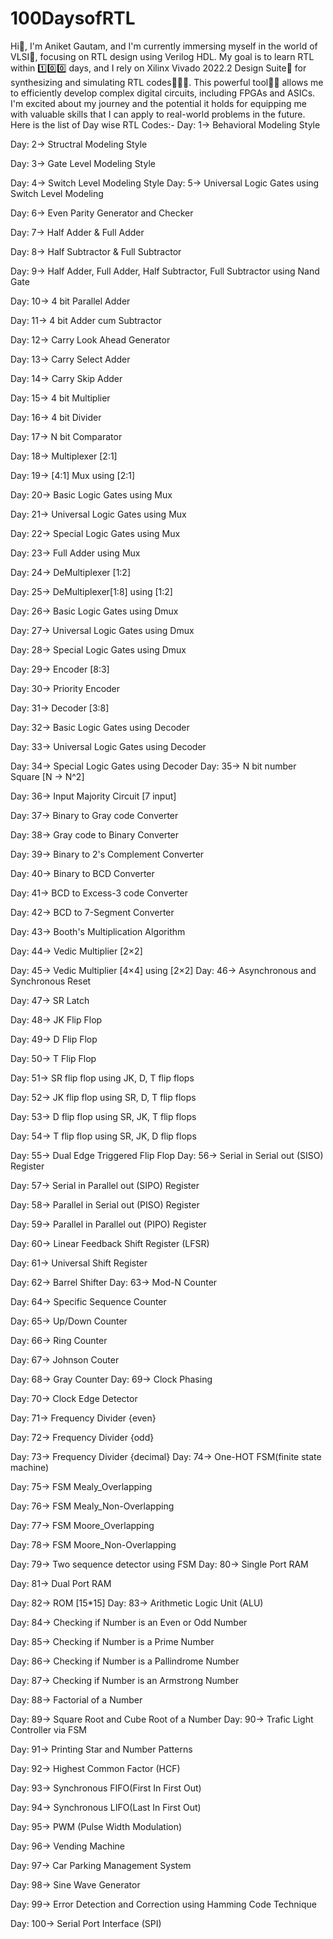 # 100DaysofRTL
Hi👋, I'm Aniket Gautam, and I'm currently immersing myself in the world of VLSI🎯, focusing on RTL design using Verilog HDL. My goal is to learn RTL within 1️⃣0️⃣0️⃣ days, and I rely on Xilinx Vivado 2022.2 Design Suite🚀 for synthesizing and simulating RTL codes👨🏼‍💻. This powerful tool💪🏼 allows me to efficiently develop complex digital circuits, including FPGAs and ASICs. I'm excited about my journey and the potential it holds for equipping me with valuable skills that I can apply to real-world problems in the future.
Here is the list of Day wise RTL Codes:-
Day: 1-> Behavioral Modeling Style

Day: 2-> Structral Modeling Style

Day: 3-> Gate Level Modeling Style

Day: 4-> Switch Level Modeling Style
Day: 5-> Universal Logic Gates using Switch Level Modeling

Day: 6-> Even Parity Generator and Checker

Day: 7-> Half Adder & Full Adder

Day: 8-> Half Subtractor & Full Subtractor

Day: 9-> Half Adder, Full Adder, Half Subtractor, Full Subtractor using Nand Gate

Day: 10-> 4 bit Parallel Adder

Day: 11-> 4 bit Adder cum Subtractor

Day: 12-> Carry Look Ahead Generator

Day: 13-> Carry Select Adder

Day: 14-> Carry Skip Adder

Day: 15-> 4 bit Multiplier

Day: 16-> 4 bit Divider

Day: 17-> N bit Comparator

Day: 18-> Multiplexer [2:1]

Day: 19-> [4:1] Mux using [2:1]

Day: 20-> Basic Logic Gates using Mux

Day: 21-> Universal Logic Gates using Mux

Day: 22-> Special Logic Gates using Mux

Day: 23-> Full Adder using Mux

Day: 24-> DeMultiplexer [1:2]

Day: 25-> DeMultiplexer[1:8] using [1:2]

Day: 26-> Basic Logic Gates using Dmux

Day: 27-> Universal Logic Gates using Dmux

Day: 28-> Special Logic Gates using Dmux

Day: 29-> Encoder [8:3]

Day: 30-> Priority Encoder

Day: 31-> Decoder [3:8]

Day: 32-> Basic Logic Gates using Decoder

Day: 33-> Universal Logic Gates using Decoder

Day: 34-> Special Logic Gates using Decoder
Day: 35-> N bit number Square [N -> N^2]

Day: 36-> Input Majority Circuit [7 input]

Day: 37-> Binary to Gray code Converter

Day: 38-> Gray code to Binary Converter

Day: 39-> Binary to 2's Complement Converter

Day: 40-> Binary to BCD Converter

Day: 41-> BCD to Excess-3 code Converter

Day: 42-> BCD to 7-Segment Converter

Day: 43-> Booth's Multiplication Algorithm

Day: 44-> Vedic Multiplier [2×2]

Day: 45-> Vedic Multiplier [4×4] using [2×2]
Day: 46-> Asynchronous and Synchronous Reset

Day: 47-> SR Latch

Day: 48-> JK Flip Flop

Day: 49-> D Flip Flop

Day: 50-> T Flip Flop

Day: 51-> SR flip flop using JK, D, T flip flops

Day: 52-> JK flip flop using SR, D, T flip flops

Day: 53-> D flip flop using SR, JK, T flip flops

Day: 54-> T flip flop using SR, JK, D flip flops

Day: 55-> Dual Edge Triggered Flip Flop
Day: 56-> Serial in Serial out (SISO) Register

Day: 57-> Serial in Parallel out (SIPO) Register

Day: 58-> Parallel in Serial out (PISO) Register

Day: 59-> Parallel in Parallel out (PIPO) Register

Day: 60-> Linear Feedback Shift Register (LFSR)

Day: 61-> Universal Shift Register

Day: 62-> Barrel Shifter
Day: 63-> Mod-N Counter

Day: 64-> Specific Sequence Counter

Day: 65-> Up/Down Counter

Day: 66-> Ring Counter

Day: 67-> Johnson Couter

Day: 68-> Gray Counter
Day: 69-> Clock Phasing

Day: 70-> Clock Edge Detector

Day: 71-> Frequency Divider {even}

Day: 72-> Frequency Divider {odd}

Day: 73-> Frequency Divider {decimal}
Day: 74-> One-HOT FSM(finite state machine)

Day: 75-> FSM Mealy_Overlapping

Day: 76-> FSM Mealy_Non-Overlapping

Day: 77-> FSM Moore_Overlapping

Day: 78-> FSM Moore_Non-Overlapping

Day: 79-> Two sequence detector using FSM
Day: 80-> Single Port RAM

Day: 81-> Dual Port RAM

Day: 82-> ROM [15*15]
Day: 83-> Arithmetic Logic Unit (ALU)

Day: 84-> Checking if Number is an Even or Odd Number

Day: 85-> Checking if Number is a Prime Number

Day: 86-> Checking if Number is a Pallindrome Number

Day: 87-> Checking if Number is an Armstrong Number

Day: 88-> Factorial of a Number

Day: 89-> Square Root and Cube Root of a Number
Day: 90-> Trafic Light Controller via FSM

Day: 91-> Printing Star and Number Patterns

Day: 92-> Highest Common Factor (HCF)

Day: 93-> Synchronous FIFO(First In First Out)

Day: 94-> Synchronous LIFO(Last In First Out)

Day: 95-> PWM (Pulse Width Modulation)

Day: 96-> Vending Machine

Day: 97-> Car Parking Management System

Day: 98-> Sine Wave Generator

Day: 99-> Error Detection and Correction using Hamming Code Technique

Day: 100-> Serial Port Interface (SPI)
